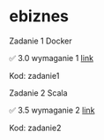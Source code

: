 # ebiznes

Zadanie 1 Docker

✅ 3.0 wymaganie 1 [link](https://github.com/parabola01/ebiznes/tree/387cb4409bf7716d101b81216e9440a9b8e8f088/zadanie1)

Kod: zadanie1

Zadanie 2 Scala

✅ 3.5 wymaganie 2 [link](https://github.com/parabola01/ebiznes/tree/23cb4cc0f033224fa96b46067d5b332c3066268b/zadanie2)

Kod: zadanie2
